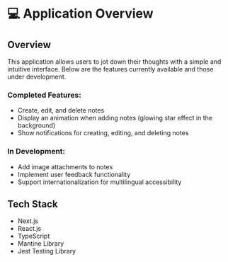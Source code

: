 # 💻 Application Overview

## Overview

This application allows users to jot down their thoughts with a simple and intuitive interface. Below are the features currently available and those under development.

### Completed Features:

- Create, edit, and delete notes
- Display an animation when adding notes (glowing star effect in the background)
- Show notifications for creating, editing, and deleting notes

### In Development:

- Add image attachments to notes
- Implement user feedback functionality
- Support internationalization for multilingual accessibility

## Tech Stack

- Next.js
- React.js
- TypeScript
- Mantine Library
- Jest Testing Library
